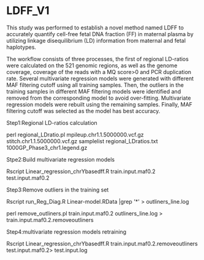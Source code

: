 # LDFF_V1
This study was performed to establish a novel method named LDFF to accurately quantify cell-free fetal DNA fraction (FF) in maternal plasma by utilizing linkage disequilibrium (LD) information from maternal and fetal haplotypes. 


The workflow consists of three processes, the first of regional LD-ratios were calculated on the 521 genomic regions, as well as the genome coverage, coverage of the reads with a MQ score>0 and PCR duplication rate. Several multivariate regression models were generated with different MAF filtering cutoff using all training samples. Then, the outliers in the training samples in different MAF filtering models were identified and removed from the corresponding model to avoid over-fitting. Multivariate regression models were rebuilt using the remaining samples. Finally, MAF filtering cutoff was selected as the model has best accuracy.

Step1:Regional LD-ratios calculation

perl regional_LDratio.pl mpileup.chr1.1.5000000.vcf.gz stitch.chr1.1.5000000.vcf.gz samplelist regional_LDratios.txt 1000GP_Phase3_chr1.legend.gz

Stpe2:Build multivariate regression models

Rscript Linear_regression_chrYbasedff.R train.input.maf0.2 test.input.maf0.2

Step3:Remove outliers in the training set

Rscript run_Reg_Diag.R Linear-model.RData |grep '\*' > outliners_line.log

perl remove_outliners.pl train.input.maf0.2 outliners_line.log > train.input.maf0.2.removeoutliners

Step4:multivariate regression models retraining

Rscript Linear_regression_chrYbasedff.R train.input.maf0.2.removeoutliners test.input.maf0.2> test.input.log

